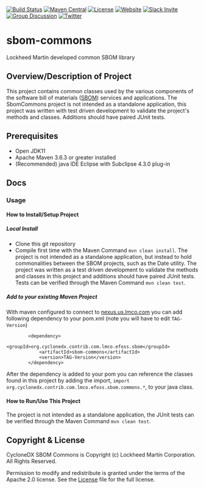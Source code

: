 [![Build Status](https://github.com/CycloneDX/sbom-commons/workflows/Maven%20CI/badge.svg)](https://github.com/CycloneDX/sbom-commons/actions?workflow=Maven+CI)
[![Maven Central](https://maven-badges.herokuapp.com/maven-central/org.cyclonedx.contrib.com.lmco.efoss.sbom/sbom-commons/badge.svg)](https://maven-badges.herokuapp.com/maven-central/org.cyclonedx.contrib.com.lmco.efoss.sbom/sbom-commons)
[![License](https://img.shields.io/badge/license-Apache%202.0-brightgreen.svg)][License]
[![Website](https://img.shields.io/badge/https://-cyclonedx.org-blue.svg)](https://cyclonedx.org/)
[![Slack Invite](https://img.shields.io/badge/Slack-Join-blue?logo=slack&labelColor=393939)](https://cyclonedx.org/slack/invite)
[![Group Discussion](https://img.shields.io/badge/discussion-groups.io-blue.svg)](https://groups.io/g/CycloneDX)
[![Twitter](https://img.shields.io/twitter/url/http/shields.io.svg?style=social&label=Follow)](https://twitter.com/CycloneDX_Spec)

# sbom-commons
Lockheed Martin developed common SBOM library

## Overview/Description of Project
This project contains common classes used by the various components of the software bill of materials ([SBOM](https://gitlab.us.lmco.com/software-factory/sbom/documentation/-/blob/master/overview.md)) services and applications. The SbomCommons project is not intended as a standalone application, this project was written with test driven development to validate the project's methods and classes.  Additions should have paired JUnit tests.  

## Prerequisites
- Open JDK11
- Apache Maven 3.6.3 or greater installed 
- (Recommended) java IDE Eclipse with Subclipse 4.3.0 plug-in

## Docs
### Usage
#### How to Install/Setup Project
##### Local Install
- Clone this git repository 
- Compile first time with the Maven Command `mvn clean install`. The project is not intended as a standalone application, but instead to hold commonalities between the SBOM projects, such as the Date utility. The project was written as a test driven development to validate the methods and classes in this project and additions should have paired JUnit tests. Tests can be verified through the Maven Command `mvn clean test`.

##### Add to your existing Maven Project
With maven configured to connect to [nexus.us.lmco.com](https://nexus.us.lmco.com/) you can add following dependency to your pom.xml (note you will have to edit `TAG-Version`)
```
		<dependency>
			<groupId>org.cyclonedx.contrib.com.lmco.efoss.sbom</groupId>
			<artifactId>sbom-commons</artifactId>
			<version>TAG-Version</version>
		</dependency>
```
After the dependency is added to your pom you can reference the classes found in this project by adding the import, `import org.cyclonedx.contrib.com.lmco.efoss.sbom.commons.*`, to your java class.

#### How to Run/Use This Project
The project is not intended as a standalone application, the JUnit tests can be verified through the Maven Command `mvn clean test`.


Copyright & License
-------------------

CycloneDX SBOM Commons is Copyright (c) Lockheed Martin Corporation. All Rights Reserved.

Permission to modify and redistribute is granted under the terms of the Apache 2.0 license. See the [License] file for the full license.

[License]: https://github.com/CycloneDX/sbom-commons/blob/master/LICENSE

